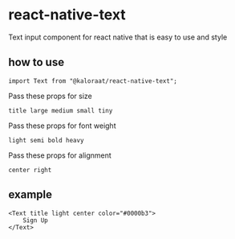 # react-native-text

Text input component for react native that is easy to use and style

## how to use

```
import Text from "@kaloraat/react-native-text";
```

Pass these props for size

```
title large medium small tiny
```

Pass these props for font weight

```
light semi bold heavy
```

Pass these props for alignment

```
center right
```

## example

```
<Text title light center color="#0000b3">
    Sign Up
</Text>
```
